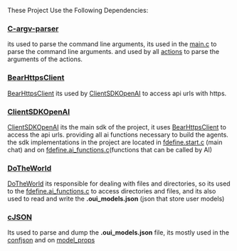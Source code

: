These Project Use the Following Dependencies:
### [C-argv-parser](https://github.com/OUIsolutions/C-argv-parser)
its used to parse the command line arguments, its used in the [main.c](/src/main.c) to parse the command line arguments.
and used by all [actions](/src/actions) to parse the arguments of the actions.


### [BearHttpsClient](https://github.com/OUIsolutions/BearHttpsClient)
[BearHttpsClient](https://github.com/OUIsolutions/BearHttpsClient) its used by [ClientSDKOpenAI](https://github.com/SamuelHenriqueDeMoraisVitrio/ClientSDKOpenAI) to access api urls with https.

### [ClientSDKOpenAI](https://github.com/SamuelHenriqueDeMoraisVitrio/ClientSDKOpenAI)  
[ClientSDKOpenAI](https://github.com/SamuelHenriqueDeMoraisVitrio/ClientSDKOpenAI) its the main sdk of the project, it uses [BearHttpsClient](https://github.com/OUIsolutions/BearHttpsClient) to access the api urls.
providing all ai functions necessary to build the agents.
the sdk implementations in the project are located in [fdefine.start.c](/src/actions/start/fdefine.start.c) (main chat) and on
[fdefine.ai_functions.c](/src/ai_functions/fdefine.ai_functions.c)(functions that can be called by AI)


### [DoTheWorld](https://github.com/OUIsolutions/DoTheWorld) 
[DoTheWorld](https://github.com/OUIsolutions/DoTheWorld) its responsible for dealing with files and directories, so its used to 
the [fdefine.ai_functions.c](/src/ai_functions/fdefine.ai_functions.c) to access directories and files, and its also used to read 
 and write the **.oui_models.json** (json that store user models)

### [cJSON](https://github.com/DaveGamble/cJSON) 
Its used to parse and dump the **.oui_models.json** file, its mostly used in the [confjson](/src/confjson/) and on [model_props](/src/model_props/)